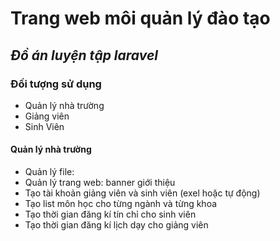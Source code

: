 # Trang web môi quản lý đào tạo

## <i>Đồ án luyện tập laravel</i>

### Đối tượng sử dụng

- Quản lý nhà trường
- Giảng viên
- Sinh Viên

#### Quản lý nhà trường
- Quản lý file: 
- Quản lý trang web: banner giới thiệu
- Tạo tài khoản giảng viên và sinh viên (exel hoặc tự động)
- Tạo list môn học cho từng ngành và từng khoa
- Tạo thời gian đăng kí tín chỉ cho sinh viên
- Tạo thời gian đăng kí lịch dạy cho giảng viên
